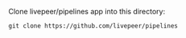 Clone livepeer/pipelines app into this directory:



`git clone https://github.com/livepeer/pipelines`




